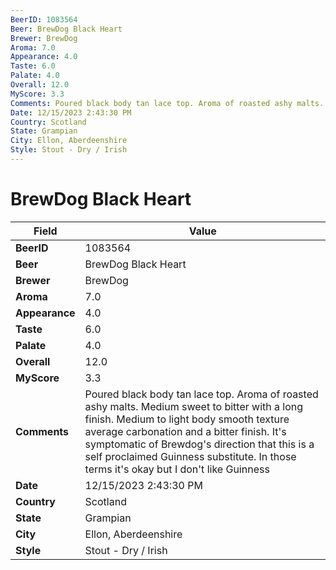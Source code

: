 ```yaml
---
BeerID: 1083564
Beer: BrewDog Black Heart
Brewer: BrewDog
Aroma: 7.0
Appearance: 4.0
Taste: 6.0
Palate: 4.0
Overall: 12.0
MyScore: 3.3
Comments: Poured black body tan lace top. Aroma of roasted ashy malts. Medium sweet to bitter with a long finish. Medium to light body smooth texture average carbonation and a bitter finish. It's symptomatic of Brewdog's direction that this is a self proclaimed Guinness substitute. In those terms it's okay but I don't like Guinness
Date: 12/15/2023 2:43:30 PM
Country: Scotland
State: Grampian
City: Ellon, Aberdeenshire
Style: Stout - Dry / Irish
---
```


# BrewDog Black Heart

| Field         | Value |
|---------------|-------|
| **BeerID** | 1083564 |
| **Beer** | BrewDog Black Heart |
| **Brewer** | BrewDog |
| **Aroma** | 7.0 |
| **Appearance** | 4.0 |
| **Taste** | 6.0 |
| **Palate** | 4.0 |
| **Overall** | 12.0 |
| **MyScore** | 3.3 |
| **Comments** | Poured black body tan lace top. Aroma of roasted ashy malts. Medium sweet to bitter with a long finish. Medium to light body smooth texture average carbonation and a bitter finish. It's symptomatic of Brewdog's direction that this is a self proclaimed Guinness substitute. In those terms it's okay but I don't like Guinness  |
| **Date** | 12/15/2023 2:43:30 PM |
| **Country** | Scotland |
| **State** | Grampian |
| **City** | Ellon, Aberdeenshire |
| **Style** | Stout - Dry / Irish |
